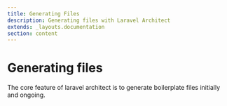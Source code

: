 ```yaml
---
title: Generating Files
description: Generating files with Laravel Architect
extends: _layouts.documentation
section: content
---
```


# Generating files 
The core feature of laravel architect is to generate boilerplate files initially and ongoing.
